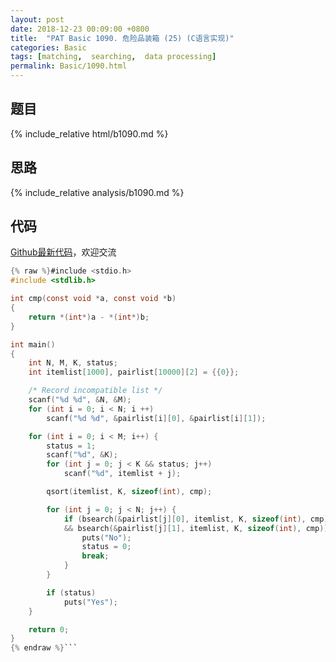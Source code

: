 ```yaml
---
layout: post
date: 2018-12-23 00:09:00 +0800
title:  "PAT Basic 1090. 危险品装箱 (25) (C语言实现)"
categories: Basic
tags: [matching,  searching,  data processing]
permalink: Basic/1090.html
---
```


## 题目

{% include_relative html/b1090.md %}

## 思路

{% include_relative analysis/b1090.md %}

## 代码

[Github最新代码](https://github.com/OliverLew/PAT/blob/master/PATBasic/1090.c)，欢迎交流

```c
{% raw %}#include <stdio.h>
#include <stdlib.h>

int cmp(const void *a, const void *b)
{
	return *(int*)a - *(int*)b;
}

int main()
{
	int N, M, K, status;
	int itemlist[1000], pairlist[10000][2] = {{0}};

	/* Record incompatible list */
	scanf("%d %d", &N, &M);
	for (int i = 0; i < N; i ++)
		scanf("%d %d", &pairlist[i][0], &pairlist[i][1]);

	for (int i = 0; i < M; i++) {
		status = 1;
		scanf("%d", &K);
		for (int j = 0; j < K && status; j++)
			scanf("%d", itemlist + j);

		qsort(itemlist, K, sizeof(int), cmp);

		for (int j = 0; j < N; j++) {
			if (bsearch(&pairlist[j][0], itemlist, K, sizeof(int), cmp)
			&& bsearch(&pairlist[j][1], itemlist, K, sizeof(int), cmp)) {
				puts("No");
				status = 0;
				break;
			}
		}

		if (status)
			puts("Yes");
	}

	return 0;
}
{% endraw %}```